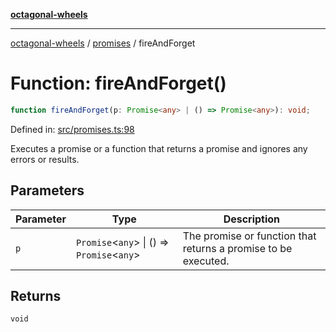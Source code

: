 [**octagonal-wheels**](../../README.md)

***

[octagonal-wheels](../../modules.md) / [promises](../README.md) / fireAndForget

# Function: fireAndForget()

```ts
function fireAndForget(p: Promise<any> | () => Promise<any>): void;
```

Defined in: [src/promises.ts:98](https://github.com/vrtmrz/octagonal-wheels/blob/main/src/promises.ts#L98)

Executes a promise or a function that returns a promise and ignores any errors or results.

## Parameters

| Parameter | Type | Description |
| ------ | ------ | ------ |
| `p` | `Promise`\<`any`\> \| () => `Promise`\<`any`\> | The promise or function that returns a promise to be executed. |

## Returns

`void`
